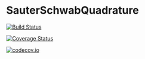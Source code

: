 # SauterSchwabQuadrature

[![Build Status](https://travis-ci.org/krcools/SauterSchwabQuadrature.jl.svg?branch=master)](https://travis-ci.org/krcools/SauterSchwabQuadrature.jl)

[![Coverage Status](https://coveralls.io/repos/krcools/SauterSchwabQuadrature.jl/badge.svg?branch=master&service=github)](https://coveralls.io/github/krcools/SauterSchwabQuadrature.jl?branch=master)

[![codecov.io](http://codecov.io/github/krcools/SauterSchwabQuadrature.jl/coverage.svg?branch=master)](http://codecov.io/github/krcools/SauterSchwabQuadrature.jl?branch=master)
